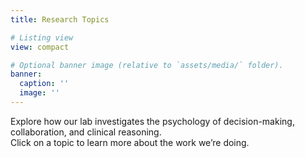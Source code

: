 ```yaml
---
title: Research Topics

# Listing view
view: compact

# Optional banner image (relative to `assets/media/` folder).
banner:
  caption: ''
  image: ''
---
```


Explore how our lab investigates the psychology of decision-making, collaboration, and clinical reasoning.  
Click on a topic to learn more about the work we’re doing.